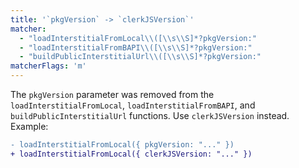 ```yaml
---
title: '`pkgVersion` -> `clerkJSVersion`'
matcher:
  - "loadInterstitialFromLocal\\([\\s\\S]*?pkgVersion:"
  - "loadInterstitialFromBAPI\\([\\s\\S]*?pkgVersion:"
  - "buildPublicInterstitialUrl\\([\\s\\S]*?pkgVersion:"
matcherFlags: 'm'
---
```


The `pkgVersion` parameter was removed from the `loadInterstitialFromLocal`, `loadInterstitialFromBAPI`, and `buildPublicInterstitialUrl` functions. Use `clerkJSVersion` instead. Example:

```diff
- loadInterstitialFromLocal({ pkgVersion: "..." })
+ loadInterstitialFromLocal({ clerkJSVersion: "..." })
```
